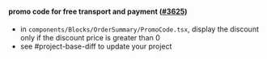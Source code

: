 #### promo code for free transport and payment ([#3625](https://github.com/shopsys/shopsys/pull/3625))

- in `components/Blocks/OrderSummary/PromoCode.tsx`, display the discount only if the discount price is greater than 0
- see #project-base-diff to update your project
